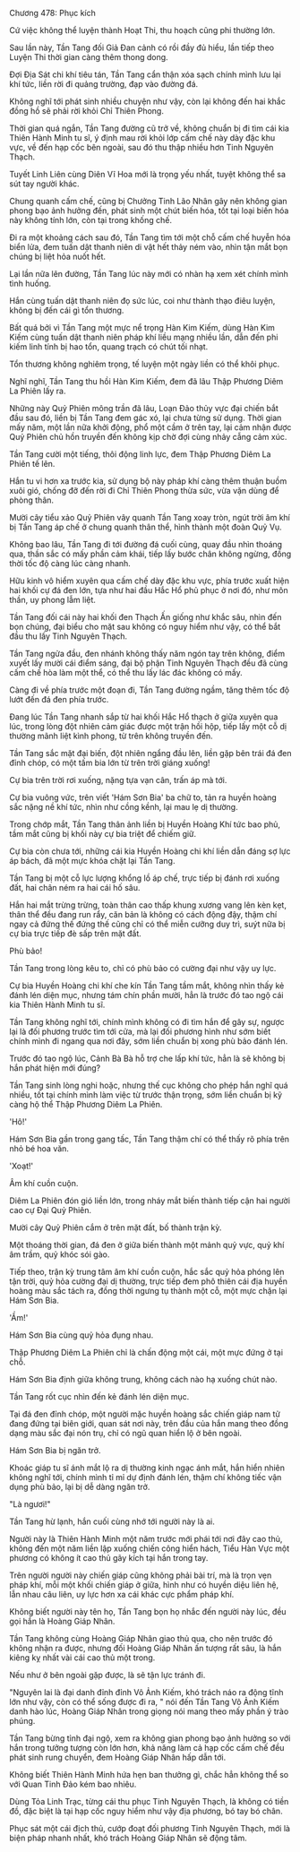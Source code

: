 




Chương 478: Phục kích


Cứ việc không thể luyện thành Hoạt Thi, thu hoạch cũng phi thường lớn.

Sau lần này, Tần Tang đối Giả Đan cảnh có rồi đầy đủ hiểu, lần tiếp theo Luyện Thi thời gian càng thêm thong dong.

Đợi Địa Sát chi khí tiêu tán, Tần Tang cẩn thận xóa sạch chính mình lưu lại khí tức, liền rời đi quảng trường, đạp vào đường đá.

Không nghĩ tới phát sinh nhiều chuyện như vậy, còn lại không đến hai khắc đồng hồ sẽ phải rời khỏi Chỉ Thiên Phong.

Thời gian quá ngắn, Tần Tang đường cũ trở về, không chuẩn bị đi tìm cái kia Thiên Hành Minh tu sĩ, ý định mau rời khỏi lớp cấm chế này dày đặc khu vực, về đến hạp cốc bên ngoài, sau đó thu thập nhiều hơn Tinh Nguyên Thạch.

Tuyết Linh Liên cùng Diên Vĩ Hoa mới là trọng yếu nhất, tuyệt không thể sa sút tay người khác.

Chung quanh cấm chế, cũng bị Chưởng Tinh Lão Nhân gây nên không gian phong bạo ảnh hưởng đến, phát sinh một chút biến hóa, tốt tại loại biến hóa này không tính lớn, còn tại trong khống chế.

Đi ra một khoảng cách sau đó, Tần Tang tìm tới một chỗ cấm chế huyễn hóa biển lửa, đem tuấn dật thanh niên di vật hết thảy ném vào, nhìn tận mắt bọn chúng bị liệt hỏa nuốt hết.

Lại lần nữa lên đường, Tần Tang lúc này mới có nhàn hạ xem xét chính mình tình huống.

Hắn cùng tuấn dật thanh niên đọ sức lúc, coi như thành thạo điêu luyện, không bị đến cái gì tổn thương.

Bất quá bởi vì Tần Tang một mực nể trọng Hàn Kim Kiếm, dùng Hàn Kim Kiếm cùng tuấn dật thanh niên pháp khí liều mạng nhiều lần, dẫn đến phi kiếm linh tính bị hao tổn, quang trạch có chút tối nhạt.

Tổn thương không nghiêm trọng, tế luyện một ngày liền có thể khôi phục.

Nghĩ nghĩ, Tần Tang thu hồi Hàn Kim Kiếm, đem đã lâu Thập Phương Diêm La Phiên lấy ra.

Những này Quỷ Phiên mông trần đã lâu, Loạn Đảo thủy vực đại chiến bắt đầu sau đó, liền bị Tần Tang đem gác xó, lại chưa từng sử dụng. Thời gian mấy năm, một lần nữa khởi động, phổ một cầm ở trên tay, lại cảm nhận được Quỷ Phiên chủ hồn truyền đến không kịp chờ đợi cùng nhảy cẫng cảm xúc.

Tần Tang cười một tiếng, thôi động linh lực, đem Thập Phương Diêm La Phiên tế lên.

Hắn tu vi hơn xa trước kia, sử dụng bộ này pháp khí càng thêm thuận buồm xuôi gió, chống đỡ đến rời đi Chỉ Thiên Phong thừa sức, vừa vặn dùng để phòng thân.

Mười cây tiểu xảo Quỷ Phiên vây quanh Tần Tang xoay tròn, ngút trời âm khí bị Tần Tang áp chế ở chung quanh thân thể, hình thành một đoàn Quỷ Vụ.

Không bao lâu, Tần Tang đi tới đường đá cuối cùng, quay đầu nhìn thoáng qua, thần sắc có mấy phần cảm khái, tiếp lấy bước chân không ngừng, đồng thời tốc độ càng lúc càng nhanh.

Hữu kinh vô hiểm xuyên qua cấm chế dày đặc khu vực, phía trước xuất hiện hai khối cự đá đen lớn, tựa như hai đầu Hắc Hổ phủ phục ở nơi đó, như môn thần, uy phong lẫm liệt.

Tần Tang đối cái này hai khối đen Thạch Ấn giống như khắc sâu, nhìn đến bọn chúng, đại biểu cho mặt sau không có nguy hiểm như vậy, có thể bắt đầu thu lấy Tinh Nguyên Thạch.

Tần Tang ngửa đầu, đen nhánh không thấy năm ngón tay trên không, điểm xuyết lấy mười cái điểm sáng, đại bộ phận Tinh Nguyên Thạch đều đã cùng cấm chế hòa làm một thể, có thể thu lấy lác đác không có mấy.

Càng đi về phía trước một đoạn đi, Tần Tang đường ngầm, tăng thêm tốc độ lướt đến đá đen phía trước.

Đang lúc Tần Tang nhanh sắp từ hai khối Hắc Hổ thạch ở giữa xuyên qua lúc, trong lòng đột nhiên cảm giác được một trận hồi hộp, tiếp lấy một cỗ dị thường mãnh liệt kình phong, từ trên không truyền đến.

Tần Tang sắc mặt đại biến, đột nhiên ngẩng đầu lên, liền gặp bên trái đá đen đỉnh chóp, có một tấm bia lớn từ trên trời giáng xuống!

Cự bia trên trời rơi xuống, nặng tựa vạn cân, trấn áp mà tới.

Cự bia vuông vức, trên viết 'Hám Sơn Bia' ba chữ to, tản ra huyền hoàng sắc nặng nề khí tức, nhìn như cồng kềnh, lại mau lẹ dị thường.

Trong chớp mắt, Tần Tang thân ảnh liền bị Huyền Hoàng Khí tức bao phủ, tầm mắt cũng bị khối này cự bia triệt để chiếm giữ.

Cự bia còn chưa tới, những cái kia Huyền Hoàng chi khí liền dẫn đáng sợ lực áp bách, đã một mực khóa chặt lại Tần Tang.

Tần Tang bị một cỗ lực lượng khổng lồ áp chế, trực tiếp bị đánh rơi xuống đất, hai chân ném ra hai cái hố sâu.

Hắn hai mắt trừng trừng, toàn thân cao thấp khung xương vang lên kèn kẹt, thân thể đều đang run rẩy, căn bản là không có cách động đậy, thậm chí ngay cả đứng thế đứng thế cũng chỉ có thể miễn cưỡng duy trì, suýt nữa bị cự bia trực tiếp đè sấp trên mặt đất.

Phù bảo!

Tần Tang trong lòng kêu to, chỉ có phù bảo có cường đại như vậy uy lực.

Cự bia Huyền Hoàng chi khí che kín Tần Tang tầm mắt, không nhìn thấy kẻ đánh lén diện mục, nhưng tám chín phần mười, hẳn là trước đó tao ngộ cái kia Thiên Hành Minh tu sĩ.

Tần Tang không nghĩ tới, chính mình không có đi tìm hắn để gây sự, ngược lại là đối phương trước tìm tới cửa, mà lại đối phương hình như sớm biết chính mình đi ngang qua nơi đây, sớm liền chuẩn bị xong phù bảo đánh lén.

Trước đó tao ngộ lúc, Cảnh Bà Bà hỗ trợ che lấp khí tức, hẳn là sẽ không bị hắn phát hiện mới đúng?

Tần Tang sinh lòng nghi hoặc, nhưng thế cục không cho phép hắn nghĩ quá nhiều, tốt tại chính mình làm việc từ trước thận trọng, sớm liền chuẩn bị kỹ càng hộ thể Thập Phương Diêm La Phiên.

'Hô!'

Hám Sơn Bia gần trong gang tấc, Tần Tang thậm chí có thể thấy rõ phía trên nhỏ bé hoa văn.

'Xoạt!'

Âm khí cuồn cuộn.

Diêm La Phiên đón gió liền lớn, trong nháy mắt biến thành tiếp cận hai người cao cự Đại Quỷ Phiên.

Mười cây Quỷ Phiên cắm ở trên mặt đất, bố thành trận kỳ.

Một thoáng thời gian, đá đen ở giữa biến thành một mảnh quỷ vực, quỷ khí âm trầm, quỷ khóc sói gào.

Tiếp theo, trận kỳ trung tâm âm khí cuồn cuộn, hắc sắc quỷ hỏa phóng lên tận trời, quỷ hỏa cường đại dị thường, trực tiếp đem phô thiên cái địa huyền hoàng màu sắc tách ra, đồng thời ngưng tụ thành một cỗ, một mực chặn lại Hám Sơn Bia.

'Ầm!'

Hám Sơn Bia cùng quỷ hỏa đụng nhau.

Thập Phương Diêm La Phiên chỉ là chấn động một cái, một mực đứng ở tại chỗ.

Hám Sơn Bia định giữa không trung, không cách nào hạ xuống chút nào.

Tần Tang rốt cục nhìn đến kẻ đánh lén diện mục.

Tại đá đen đỉnh chóp, một người mặc huyền hoàng sắc chiến giáp nam tử đang đứng tại biên giới, quan sát nơi này, trên đầu của hắn mang theo đồng dạng màu sắc đại nón trụ, chỉ có ngũ quan hiển lộ ở bên ngoài.

Hám Sơn Bia bị ngăn trở.

Khoác giáp tu sĩ ánh mắt lộ ra dị thường kinh ngạc ánh mắt, hắn hiển nhiên không nghĩ tới, chính mình tỉ mỉ dự định đánh lén, thậm chí không tiếc vận dụng phù bảo, lại bị dễ dàng ngăn trở.

"Là ngươi!"

Tần Tang hừ lạnh, hắn cuối cùng nhớ tới người này là ai.

Người này là Thiên Hành Minh một năm trước mới phái tới nơi đây cao thủ, không đến một năm liền lập xuống chiến công hiển hách, Tiểu Hàn Vực một phương có không ít cao thủ gãy kích tại hắn trong tay.

Trên người người này chiến giáp cũng không phải bài trí, mà là trọn vẹn pháp khí, mỗi một khối chiến giáp ở giữa, hình như có huyền diệu liên hệ, lẫn nhau câu liên, uy lực hơn xa cái khác cực phẩm pháp khí.

Không biết người này tên họ, Tần Tang bọn họ nhắc đến người này lúc, đều gọi hắn là Hoàng Giáp Nhân.

Tần Tang không cùng Hoàng Giáp Nhân giao thủ qua, cho nên trước đó không nhận ra được, nhưng đối Hoàng Giáp Nhân ấn tượng rất sâu, là hắn kiêng kỵ nhất vài cái cao thủ một trong.

Nếu như ở bên ngoài gặp được, là sẽ tận lực tránh đi.

"Nguyên lai là đại danh đỉnh đỉnh Vô Ảnh Kiếm, khó trách náo ra động tĩnh lớn như vậy, còn có thể sống được đi ra, " nói đến Tần Tang Vô Ảnh Kiếm danh hào lúc, Hoàng Giáp Nhân trong giọng nói mang theo mấy phần ý trào phúng.

Tần Tang bừng tỉnh đại ngộ, xem ra không gian phong bạo ảnh hưởng so với hắn trong tưởng tượng còn lớn hơn, khả năng làm cả hạp cốc cấm chế đều phát sinh rung chuyển, đem Hoàng Giáp Nhân hấp dẫn tới.

Không biết Thiên Hành Minh hứa hẹn ban thưởng gì, chắc hẳn không thể so với Quan Tinh Đảo kém bao nhiêu.

Dùng Tỏa Linh Trạc, từng cái thu phục Tinh Nguyên Thạch, là không có tiền đồ, đặc biệt là tại hạp cốc nguy hiểm như vậy địa phương, bó tay bó chân.

Phục sát một cái địch thủ, cướp đoạt đối phương Tinh Nguyên Thạch, mới là biện pháp nhanh nhất, khó trách Hoàng Giáp Nhân sẽ động tâm.




